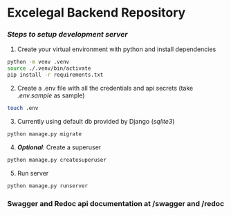 # Excelegal Backend Repository

### _Steps to setup development server_

1. Create your virtual environment with python and install dependencies
```bash 
python -m venv .venv 
source ./.venv/bin/activate
pip install -r requirements.txt
```
2. Create a .env file with all the credentials and api secrets (take _.env.sample_ as sample) 
```bash
touch .env
```
3. Currently using default db provided by Django (_sqlite3_)
```bash
python manage.py migrate
```
4. ___Optional___: Create a superuser
```bash
python manage.py createsuperuser
```
5. Run server  
```bash
python manage.py runserver
```

### Swagger and Redoc api documentation at /swagger and /redoc
